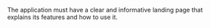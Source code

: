 The application must have a clear and informative landing page that explains its features and how to use it.

